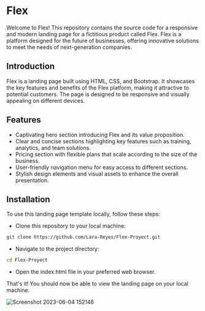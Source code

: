 # Flex

Welcome to Flex! This repository contains the source code for a responsive and modern landing page for a fictitious product called Flex. Flex is a platform designed for the future of businesses, offering innovative solutions to meet the needs of next-generation companies.

## Introduction

Flex is a landing page built using HTML, CSS, and Bootstrap. It showcases the key features and benefits of the Flex platform, making it attractive to potential customers. The page is designed to be responsive and visually appealing on different devices.

## Features

- Captivating hero section introducing Flex and its value proposition.
- Clear and concise sections highlighting key features such as training, analytics, and team solutions.
- Pricing section with flexible plans that scale according to the size of the business.
- User-friendly navigation menu for easy access to different sections.
- Stylish design elements and visual assets to enhance the overall presentation.

## Installation

To use this landing page template locally, follow these steps:

- Clone this repository to your local machine:
```bash
git clone https://github.com/Lara-Reyes/Flex-Proyect.git
````
- Navigate to the project directory:
```bash
cd Flex-Proyect
````
- Open the index.html file in your preferred web browser.

That's it! You should now be able to view the landing page on your local machine.

![Screenshot 2023-06-04 152146](https://github.com/Lara-Reyes/Web-Flex-Senpai/assets/126874982/3fa9fc9e-6836-44b3-b660-fc0f0543b3ac)
